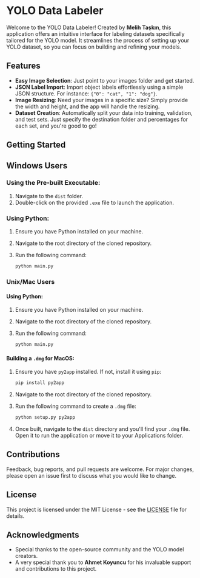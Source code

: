 # YOLO Data Labeler

Welcome to the YOLO Data Labeler! Created by **Melih Taşkın**, this application offers an intuitive interface for labeling datasets specifically tailored for the YOLO model. It streamlines the process of setting up your YOLO dataset, so you can focus on building and refining your models.

## Features

- **Easy Image Selection**: Just point to your images folder and get started.
- **JSON Label Import**: Import object labels effortlessly using a simple JSON structure. For instance: `{"0": "cat", "1": "dog"}`.
- **Image Resizing**: Need your images in a specific size? Simply provide the width and height, and the app will handle the resizing.
- **Dataset Creation**: Automatically split your data into training, validation, and test sets. Just specify the destination folder and percentages for each set, and you're good to go!

## Getting Started

## Windows Users

### Using the Pre-built Executable:
1. Navigate to the `dist` folder.
2. Double-click on the provided `.exe` file to launch the application.

### Using Python:
1. Ensure you have Python installed on your machine.
2. Navigate to the root directory of the cloned repository.
3. Run the following command:
   
   ```bash
   python main.py

### Unix/Mac Users

#### Using Python:
1. Ensure you have Python installed on your machine.
2. Navigate to the root directory of the cloned repository.
3. Run the following command:
   
    ```bash
    python main.py

#### Building a `.dmg` for MacOS:

1. Ensure you have `py2app` installed. If not, install it using `pip`:
   
    ```bash
    pip install py2app
3. Navigate to the root directory of the cloned repository.
4. Run the following command to create a `.dmg` file:

    ```bash
    python setup.py py2app
6. Once built, navigate to the `dist` directory and you'll find your `.dmg` file. Open it to run the application or move it to your Applications folder.

## Contributions

Feedback, bug reports, and pull requests are welcome. For major changes, please open an issue first to discuss what you would like to change.

## License

This project is licensed under the MIT License - see the [LICENSE](LICENSE) file for details.

## Acknowledgments

- Special thanks to the open-source community and the YOLO model creators.
- A very special thank you to **Ahmet Koyuncu** for his invaluable support and contributions to this project.
